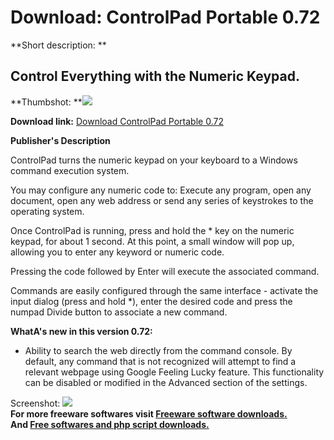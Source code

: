 # Download: ControlPad Portable 0.72

**Short description: **

## Control Everything with the Numeric Keypad.

  
**Thumbshot: **![](http://www.freewarefiles.com/screenshot/sscontrolpad_md.jpg)   
  
**Download link:** [Download ControlPad Portable 0.72](http://freesoftwares.boysofts.com/ControlPad-Portable_program_56532.html)  
  

**Publisher's Description**  
  

ControlPad turns the numeric keypad on your keyboard to a Windows command
execution system.

You may configure any numeric code to: Execute any program, open any document,
open any web address or send any series of keystrokes to the operating system.

Once ControlPad is running, press and hold the * key on the numeric keypad,
for about 1 second. At this point, a small window will pop up, allowing you to
enter any keyword or numeric code.

Pressing the code followed by Enter will execute the associated command.

Commands are easily configured through the same interface - activate the input
dialog (press and hold *), enter the desired code and press the numpad Divide
button to associate a new command.

**WhatA's new in this version 0.72:**

  * Ability to search the web directly from the command console. By default, any command that is not recognized will attempt to find a relevant webpage using Google Feeling Lucky feature. This functionality can be disabled or modified in the Advanced section of the settings. 

  
  
Screenshot: ![](http://www.freewarefiles.com/screenshot/sscontrolpad.jpg)  
**For more freeware softwares visit [Freeware software downloads.](http://freesoftwares.boysofts.com/)**   
**And [Free softwares and php script downloads.](http://www.boysofts.com/)**

